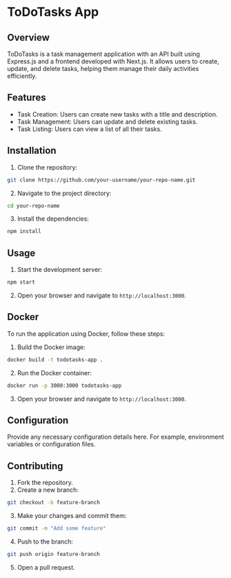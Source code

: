 # ToDoTasks App

## Overview

ToDoTasks is a task management application with an API built using Express.js and a frontend developed with Next.js. It allows users to create, update, and delete tasks, helping them manage their daily activities efficiently.

## Features

- Task Creation: Users can create new tasks with a title and description.
- Task Management: Users can update and delete existing tasks.
- Task Listing: Users can view a list of all their tasks.

## Installation

1. Clone the repository:
  ```bash
  git clone https://github.com/your-username/your-repo-name.git
  ```
2. Navigate to the project directory:
  ```bash
  cd your-repo-name
  ```
3. Install the dependencies:
  ```bash
  npm install
  ```

## Usage

1. Start the development server:
  ```bash
  npm start
  ```
2. Open your browser and navigate to `http://localhost:3000`.

## Docker

To run the application using Docker, follow these steps:

1. Build the Docker image:
  ```bash
  docker build -t todotasks-app .
  ```
2. Run the Docker container:
  ```bash
  docker run -p 3000:3000 todotasks-app
  ```
3. Open your browser and navigate to `http://localhost:3000`.

## Configuration

Provide any necessary configuration details here. For example, environment variables or configuration files.

## Contributing

1. Fork the repository.
2. Create a new branch:
  ```bash
  git checkout -b feature-branch
  ```
3. Make your changes and commit them:
  ```bash
  git commit -m "Add some feature"
  ```
4. Push to the branch:
  ```bash
  git push origin feature-branch
  ```
5. Open a pull request.
